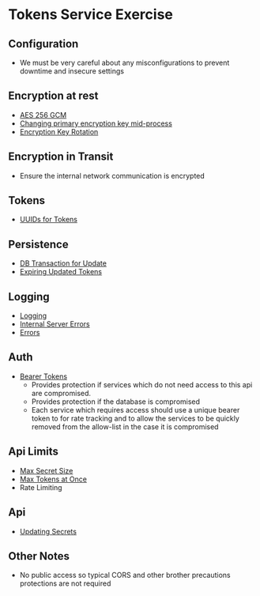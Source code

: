 # Tokens Service Exercise

## Configuration

- We must be very careful about any misconfigurations to prevent downtime and
  insecure settings

## Encryption at rest

- [AES 256 GCM](src/encryption.ts#L4)
- [Changing primary encryption key mid-process](src/encryptionKeys.ts#L23)
- [Encryption Key Rotation](.env.development)

## Encryption in Transit

- Ensure the internal network communication is encrypted

## Tokens

- [UUIDs for Tokens](src/utils.ts#L19)

## Persistence

- [DB Transaction for Update](src/persist.ts#L65)
- [Expiring Updated Tokens](src/persist.ts#L70)

## Logging

- [Logging](src/server.ts#L16)
- [Internal Server Errors](src/server.ts#L21)
- [Errors](src/persist.ts#L27)

## Auth

- [Bearer Tokens](src/server.ts#L27)
  - Provides protection if services which do not need access to this api are
    compromised.
  - Provides protection if the database is compromised
  - Each service which requires access should use a unique bearer token to for
    rate tracking and to allow the services to be quickly removed from the
    allow-list in the case it is compromised

## Api Limits

- [Max Secret Size](src/server.ts#L8)
- [Max Tokens at Once](src/server.ts#L11)
- Rate Limiting

## Api

- [Updating Secrets](src/server.ts#L109)

## Other Notes

- No public access so typical CORS and other brother precautions protections are
  not required
